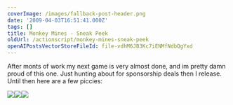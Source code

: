 ```yaml
---
coverImage: /images/fallback-post-header.png
date: '2009-04-03T16:51:41.000Z'
tags: []
title: Monkey Mines - Sneak Peek
oldUrl: /actionscript/monkey-mines-sneak-peek
openAIPostsVectorStoreFileId: file-vdhM6JB3Kc7iENMfNdbQgYxd
---
```


After monts of work my next game is very almost done, and im pretty damn proud of this one. Just hunting about for sponsorship deals then I release. Until then here are a few piccies:

<!-- more -->

![](https://www.mikecann.co.uk/Images/MonkeyMines/1.png)![](https://www.mikecann.co.uk/Images/MonkeyMines/2.png)![](https://www.mikecann.co.uk/Images/MonkeyMines/3.png)
